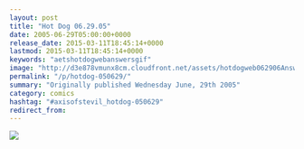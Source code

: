 ```yaml
---
layout: post
title: "Hot Dog 06.29.05"
date: 2005-06-29T05:00:00+0000
release_date: 2015-03-11T18:45:14+0000
lastmod: 2015-03-11T18:45:14+0000
keywords: "aetshotdogwebanswersgif"
image: "http://d3e878vmunx8cm.cloudfront.net/assets/hotdogweb062906Answers.gif"
permalink: "/p/hotdog-050629/"
summary: "Originally published Wednesday June, 29th 2005"
category: comics
hashtag: "#axisofstevil_hotdog-050629"
redirect_from:
---
```


![](http://d3e878vmunx8cm.cloudfront.net/assets/hotdogweb062906Answers.gif)

